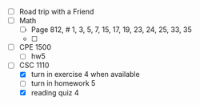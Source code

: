 - [ ] Road trip with a Friend
- [ ] Math
	- [ ] Page 812, # 1, 3, 5, 7, 15, 17, 19, 23, 24, 25, 33, 35  
	- [ ] 
- [ ] CPE 1500
	 - [ ] hw5
- [ ] CSC 1110
	- [x] turn in exercise 4 when available
	- [ ] turn in homework 5
	- [x] reading quiz 4